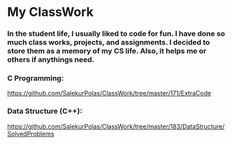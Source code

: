 # My ClassWork

### In the student life, I usually liked to code for fun. I have done so much class works, projects, and assignments. I decided to store them as a memory of my CS life. Also, it helps me or others if anythings need.

### C Programming:
https://github.com/SalekurPolas/ClassWork/tree/master/171/ExtraCode

### Data Structure (C++):
https://github.com/SalekurPolas/ClassWork/tree/master/183/DataStructure/SolvedProblems
